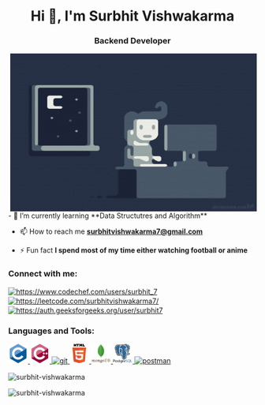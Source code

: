 <h1 align="center">Hi 👋, I'm Surbhit Vishwakarma</h1>
<h3 align="center">Backend Developer</h3>
<p><img align = "right" src ="https://github.com/surbhit-vishwakarma/surbhit-vishwakarma/blob/main/e426702edf874b181aced1e2fa5c6cde.gif" width ="500" height = "320" /> </p>
- 🌱 I’m currently learning **Data Structutres and Algorithm**

- 📫 How to reach me **surbhitvishwakarma7@gmail.com**

- ⚡ Fun fact **I spend most of my time either watching football or anime**

<h3 align="left">Connect with me:</h3>
<p align="left">
<a href="https://www.codechef.com/users/surbhit_7" target="blank"><img align="center" src="https://cdn.jsdelivr.net/npm/simple-icons@3.1.0/icons/codechef.svg" alt="https://www.codechef.com/users/surbhit_7" height="30" width="40" /></a>
<a href="https://leetcode.com/surbhitvishwakarma4/" target="blank"><img align="center" src="https://raw.githubusercontent.com/rahuldkjain/github-profile-readme-generator/master/src/images/icons/Social/leet-code.svg" alt="https://leetcode.com/surbhitvishwakarma7/" height="30" width="40" /></a>
<a href="https://auth.geeksforgeeks.org/user/https://auth.geeksforgeeks.org/user/surbhit7" target="blank"><img align="center" src="https://raw.githubusercontent.com/rahuldkjain/github-profile-readme-generator/master/src/images/icons/Social/geeks-for-geeks.svg" alt="https://auth.geeksforgeeks.org/user/surbhit7" height="30" width="40" /></a>
</p>

<h3 align="left">Languages and Tools:</h3>
<p align="left"> <a href="https://www.cprogramming.com/" target="_blank" rel="noreferrer"> <img src="https://raw.githubusercontent.com/devicons/devicon/master/icons/c/c-original.svg" alt="c" width="40" height="40"/> </a> <a href="https://www.w3schools.com/cpp/" target="_blank" rel="noreferrer"> <img src="https://raw.githubusercontent.com/devicons/devicon/master/icons/cplusplus/cplusplus-original.svg" alt="cplusplus" width="40" height="40"/> </a> <a href="https://git-scm.com/" target="_blank" rel="noreferrer"> <img src="https://www.vectorlogo.zone/logos/git-scm/git-scm-icon.svg" alt="git" width="40" height="40"/> </a> <a href="https://www.w3.org/html/" target="_blank" rel="noreferrer"> <img src="https://raw.githubusercontent.com/devicons/devicon/master/icons/html5/html5-original-wordmark.svg" alt="html5" width="40" height="40"/> </a> <a href="https://www.mongodb.com/" target="_blank" rel="noreferrer"> <img src="https://raw.githubusercontent.com/devicons/devicon/master/icons/mongodb/mongodb-original-wordmark.svg" alt="mongodb" width="40" height="40"/> </a> <a href="https://www.postgresql.org" target="_blank" rel="noreferrer"> <img src="https://raw.githubusercontent.com/devicons/devicon/master/icons/postgresql/postgresql-original-wordmark.svg" alt="postgresql" width="40" height="40"/> </a> <a href="https://postman.com" target="_blank" rel="noreferrer"> <img src="https://www.vectorlogo.zone/logos/getpostman/getpostman-icon.svg" alt="postman" width="40" height="40"/> </a> </p>

<p><img align="center" src="https://github-readme-stats.vercel.app/api/top-langs?username=surbhit-vishwakarma&show_icons=true&locale=en&layout=compact" alt="surbhit-vishwakarma" /></p>

<p><img align="center" src="https://github-readme-streak-stats.herokuapp.com/?user=surbhit-vishwakarma&" alt="surbhit-vishwakarma" /></p>

